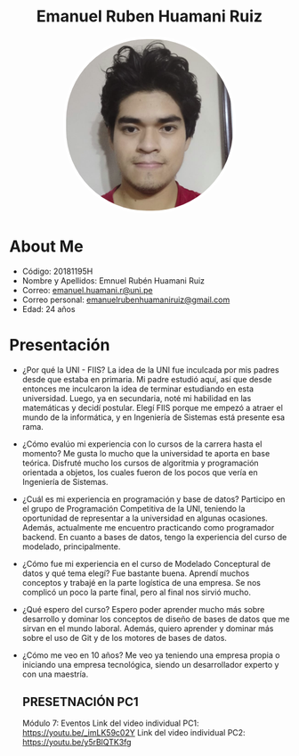 <h1 align="center">Emanuel Ruben Huamani Ruiz</h1>
<p align="center">
  <img src="emanuel_huamani.png" alt="Emanuel Huamani" style="width: 300px; border-radius: 150px; border: 5px solid #fff;">
</p>

# About Me
- Código: 20181195H
- Nombre y Apellidos: Emnuel Rubén Huamani Ruiz
- Correo: emanuel.huamani.r@uni.pe
- Correo personal: emanuelrubenhuamaniruiz@gmail.com
- Edad: 24 años

# Presentación

- ¿Por qué la UNI - FIIS?
  La idea de la UNI fue inculcada por mis padres desde que estaba en primaria. Mi padre estudió aquí, así que desde entonces me inculcaron la idea de terminar estudiando en esta universidad. Luego, ya en secundaria, noté mi habilidad en las matemáticas y decidí postular. Elegí FIIS porque me empezó a atraer el mundo de la informática, y en Ingeniería de Sistemas está presente esa rama.

- ¿Cómo evalúo mi experiencia con lo cursos de la carrera hasta el momento?
  Me gusta lo mucho que la universidad te aporta en base teórica. Disfruté mucho los cursos de algoritmia y programación orientada a objetos, los cuales fueron de los pocos que vería en Ingeniería de Sistemas.

- ¿Cuál es mi experiencia en programación y base de datos?
  Participo en el grupo de Programación Competitiva de la UNI, teniendo la oportunidad de representar a la universidad en algunas ocasiones. Además, actualmente me encuentro practicando como programador backend. En cuanto a bases de datos, tengo la experiencia del curso de modelado, principalmente.

- ¿Cómo fue mi experiencia en el curso de Modelado Conceptural de datos y qué tema elegí?
  Fue bastante buena. Aprendí muchos conceptos y trabajé en la parte logística de una empresa. Se nos complicó un poco la parte final, pero al final nos sirvió mucho.

- ¿Qué espero del curso?
  Espero poder aprender mucho más sobre desarrollo y dominar los conceptos de diseño de bases de datos que me sirvan en el mundo laboral. Además, quiero aprender y dominar más sobre el uso de Git y de los motores de bases de datos.

- ¿Cómo me veo en 10 años?
  Me veo ya teniendo una empresa propia o iniciando una empresa tecnológica, siendo un desarrollador experto y con una maestría.

  ## PRESETNACIÓN PC1
  Módulo 7: Eventos
  Link del video individual PC1: https://youtu.be/_imLK59c02Y
  Link del video individual PC2: https://youtu.be/y5rBlQTK3fg
